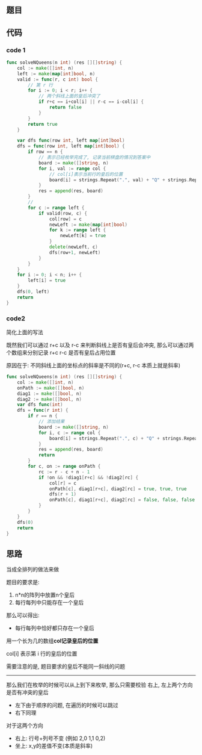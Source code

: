 ## 题目





## 代码

### code 1

```go
func solveNQueens(n int) (res [][]string) {
	col := make([]int, n)
	left := make(map[int]bool, n)
	valid := func(r, c int) bool {
		// 第 r 行
		for i := 0; i < r; i++ {
			// 两个斜线上面的皇后冲突了
			if r+c == i+col[i] || r-c == i-col[i] {
				return false
			}
		}
		return true
	}

	var dfs func(row int, left map[int]bool)
	dfs = func(row int, left map[int]bool) {
		if row == n {
			// 表示已经枚举完成了, 记录当前棋盘的情况到答案中
			board := make([]string, n)
			for i, val := range col {
				// col[i]表示当前行的皇后的位置
				board[i] = strings.Repeat(".", val) + "Q" + strings.Repeat(".", n-val-1)
			}
			res = append(res, board)
		}
		//
		for c := range left {
			if valid(row, c) {
				col[row] = c
				newLeft := make(map[int]bool)
				for k := range left {
					newLeft[k] = true
				}
				delete(newLeft, c)
				dfs(row+1, newLeft)
			}
		}
	}
	for i := 0; i < n; i++ {
		left[i] = true
	}
	dfs(0, left)
	return
}
```

### code2

简化上面的写法

既然我们可以通过 r+c 以及 r-c 来判断斜线上是否有皇后会冲突, 那么可以通过两个数组来分别记录 r+c r-c 是否有皇后占用位置

原因在于: 不同斜线上面的坐标点的斜率是不同的(r+c, r-c 本质上就是斜率)



```go
func solveNQueens(n int) (res [][]string) {
	col := make([]int, n)
	onPath := make([]bool, n)
	diag1 := make([]bool, n)
	diag2 := make([]bool, n)
	var dfs func(int)
	dfs = func(r int) {
		if r == n {
			// 添加结果
			board := make([]string, n)
			for i, c := range col {
				board[i] = strings.Repeat(".", c) + "Q" + strings.Repeat(".", n-c-1)
			}
			res = append(res, board)
			return
		}
		for c, on := range onPath {
			rc := r - c + n - 1
			if !on && !diag1[r+c] && !diag2[rc] {
				col[r] = c
				onPath[c], diag1[r+c], diag2[rc] = true, true, true
				dfs(r + 1)
				onPath[c], diag1[r+c], diag2[rc] = false, false, false // 恢复现场
			}
		}
	}
	dfs(0)
	return
}
```





## 思路

当成全排列的做法来做

题目的要求是:

1. n*n的阵列中放置n个皇后
2. 每行每列中只能存在一个皇后

那么可以得出:

- 每行每列中恰好都只存在一个皇后

用一个长为几的数组**col记录皇后的位置**

col[i] 表示第 i 行的皇后的位置

需要注意的是, 题目要求的皇后不能同一斜线的问题

---

那么我们在枚举的时候可以从上到下来枚举, 那么只需要校验 右上, 左上两个方向是否有冲突的皇后

- 左下由于顺序的问题, 在遍历的时候可以跳过
- 右下同理

对于这两个方向

- 右上: 行号+列号不变 (例如 2,0  1,1 0,2)
- 坐上: x,y的差值不变(本质是斜率)



